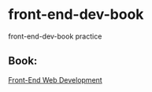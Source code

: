 # front-end-dev-book
front-end-dev-book practice

## Book:
[Front-End Web Development](https://www.bignerdranch.com/books/front-end-web-development)
